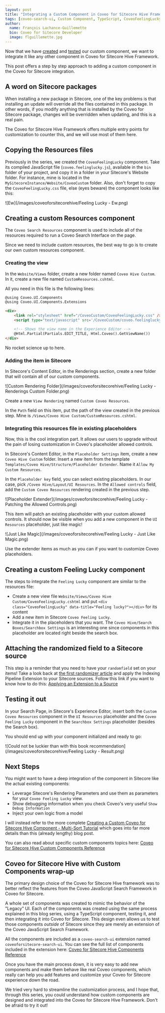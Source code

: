 ```yaml
---
layout: post
title: "Integrating a Custom Component in Coveo for Sitecore Hive Framework"
tags: [coveo-search-ui, Custom Component, TypeScript, CoveoFeelingLucky, CoveoForSitecore, Sitecore, Hive Framework]
author:
  name: François Lachance-Guillemette
  bio: Coveo for Sitecore Developer
  image: flguillemette.jpg
---
```

Now that we have [created](http://source.coveo.com/2017/11/30/randomizer-as-a-component/) and [tested](http://source.coveo.com/2017/12/01/testing-custom-component/) our custom component, we want to integrate it like any other component in Coveo for Sitecore Hive Framework.

This post offers a step by step approach to adding a custom component in the Coveo for Sitecore integration.

<!-- more -->

## A word on Sitecore packages

When installing a new package in Sitecore, one of the key problems is that installing an update will override all the files contained in this package. In other words, if you modify anything that is installed by the Coveo for Sitecore package, changes will be overridden when updating, and this is a real pain.

The Coveo for Sitecore Hive Framework offers multiple entry points for customization to counter this, and we will use most of them here.

## Copying the Resources files

Previously in the series, we created the `CoveoFeelingLucky` component. Take its compiled JavaScript file (`coveo.feelinglucky.js`), available in the `bin` folder of your project, and copy it in a folder in your Sitecore's Website folder. For instance, mine is located in the `MySitecoreInstance/Website/CoveoCustom` folder. Also, don't forget to copy the `CoveoFeelingLucky.css` file, else (eyes beware) the component looks like this:

![Ew](/images/coveoforsitecorehive/Feeling Lucky - Ew.png)

## Creating a custom Resources component

The `Coveo Search Resources` component is used to include all of the resources required to run a Coveo Search Interface on the page.

Since we need to include custom resources, the best way to go is to create our own custom resources component.

### Creating the view

In the `Website/Views` folder, create a new folder named `Coveo Hive Custom`. In it, create a new file named `CustomResources.cshtml`.

All you need in this file is the following lines:

```html
@using Coveo.UI.Components
@using Coveo.UI.Components.Extensions

<div>
    <link rel="stylesheet" href="/CoveoCustom/CoveoFeelingLucky.css" />
    <script type="text/javascript" src='/CoveoCustom/coveo.feelinglucky.js'></script>

    <!-- Shows the view name in the Experience Editor -->
    @Html.Partial(Partials.EDIT_TITLE, Html.Coveo().GetViewName())
</div>
```

No rocket science up to here.

### Adding the item in Sitecore

In Sitecore's Content Editor, in the Renderings section, create a new folder that will contain all of our custom components.

![Custom Rendering Folder](/images/coveoforsitecorehive/Feeling Lucky - Renderings Custom Folder.png)

Create a new `View Rendering` named `Custom Coveo Resources`.

In the `Path` field on this item, put the path of the view created in the previous step. Mine is `/Views/Coveo Hive Custom/CustomResources.cshtml`.

### Integrating this resources file in existing placeholders

Now, this is the cool integration part. It allows our users to upgrade without the pain of losing customization in Coveo's placeholder allowed controls.

In Sitecore's Content Editor, in the `Placeholder Settings` item, create a new `Coveo Hive Custom` folder. Insert a new item from the template `Templates/Coveo Hive/Structure/Placeholder Extender`. Name it `Allow My Custom Resources`.

In the `Placeholder key` field, you can select existing placeholders. In our case, pick `/Coveo Hive/Layout/UI Resources`. In the `Allowed controls` field, add the `Custom Coveo Resources` rendering created in the previous step.

![Placeholder Extender](/images/coveoforsitecorehive/Feeling Lucky - Patching the Allowed Controls.png)

This item will patch an existing placeholder with your custom allowed controls. It should now be visible when you add a new component in the `UI Resources` placeholder, just like magic!

![Just Like Magic](/images/coveoforsitecorehive/Feeling Lucky - Just Like Magic.png)

Use the extender items as much as you can if you want to customize Coveo placeholders.

## Creating a custom Feeling Lucky component

The steps to integrate the `Feeling Lucky` component are similar to the resources file:

* Create a new view file `Website/Views/Coveo Hive Custom/CoveoFeelingLucky.cshtml` and put `<div class="CoveoFeelingLucky" data-title="Feeling lucky?"></div>` for its content
* Add a new item in Sitecore `Coveo Feeling Lucky`.
* Integrate it in the placeholders that you want. The `Coveo Hive/Search Boxes/Searchbox Settings` is an interesting one since components in this placeholder are located right beside the search box.

## Attaching the randomized field to a Sitecore source

This step is a reminder that you need to have your `randomfield` set on your items! Take a look back at [the first randomizer article](http://source.coveo.com/2017/06/20/randomizing-results-from-a-coveo-index/#introducing-a-random-field-on-items) and apply the Indexing Pipeline Extension to your Sitecore sources. Follow this link if you want to know how to do this: [Applying an Extension to a Source](http://www.coveo.com/go?dest=cloudhelp&lcid=9&context=335)

## Testing it out

In your Search Page, in Sitecore's Experience Editor, insert both the `Custom Coveo Resources` component in the `UI Resources` placeholder and the `Coveo Feeling Lucky` component in the `Searchbox Settings` placeholder (besides the Search box).

You should end up with your component initialized and ready to go:

![Could not be luckier than with this book recommendation](/images/coveoforsitecorehive/Feeling Lucky - Result.png)

## Next Steps

You might want to have a deep integration of the component in Sitecore like the actual existing components:

* Leverage Sitecore's Rendering Parameters and use them as parameters for your `Coveo Feeling Lucky` view.
* Show debugging information when you check Coveo's very useful `Show Debug Information`
* Inject your own logic from a model

I will instead refer to the more complete [Creating a Custom Coveo for Sitecore Hive Component - Multi-Sort Tutorial](https://developers.coveo.com/x/4QJPAg) which goes into far more details than this (already lengthy) blog post.

You can also read about specific custom components topics here: [Coveo for Sitecore Hive Custom Components Reference](https://developers.coveo.com/display/SitecoreV4/Coveo+for+Sitecore+Hive+Custom+Components+Reference)

## Coveo for Sitecore Hive with Custom Components wrap-up

The primary design choice of the Coveo for Sitecore Hive framework was to better reflect the features from the Coveo JavaScript Search Framework in Coveo for Sitecore.

A whole set of components was created to mimic the behavior of the "Legacy" UI. Each of the components was created using the same process explained in this blog series, using a TypeScript component, testing it, and then integrating it into Coveo for Sitecore. This design even allows us to test those components _outside_ of Sitecore since they are merely an extension of the Coveo JavaScript Search Framework.

All the components are included as a `coveo-search-ui` extension named `coveoforsitecore-search-ui`. You can see the full list of components included in the extension here: [Coveo for Sitecore Hive Components Reference](https://developers.coveo.com/x/JCcvAg)

Once you have the main process down, it is very easy to add new components and make them behave like real Coveo components, which really can help you add features and customize your Coveo for Sitecore experience down the road.

We tried very hard to streamline the customization process, and I hope that, through this series, you could understand how custom components are designed and integrated into the Coveo for Sitecore Hive Framework. Don't be afraid to try it out!